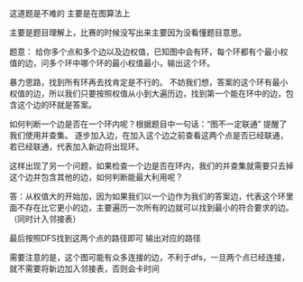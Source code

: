 
这道题是不难的
主要是在图算法上

主要是题目理解上，比赛的时候没写出来主要因为没看懂题目意思。

题意：
给你多个点和多个边以及边权值，已知图中会有环，每个环都有个最小权值的边，问多个环中哪个环的最小权值最小，输出这个环。


暴力思路，找到所有环再去找肯定是不行的。
不妨我们想，答案的这个环有最小权值的边，所以我们只要按照权值从小到大遍历边，找到第一个能在环中的边，包含这个边的环就是答案。


如何判断一个边是否在一个环内呢？根据题目中一句话：“图不一定联通”
提醒了我们使用并查集。
逐步加入边，在加入这个边之前查看这两个点是否已经联通，若已经联通，代表加入新边将出现环。

这样出现了另一个问题，如果检查一个边是否在环内，我们的并查集就需要只去掉这个边并包含其他的边，如何判断能最大利用呢？

答：从权值大的开始加，因为如果我们以一个边作为我们的答案边，代表这个环里面不存在比它更小的边，主要遍历一次所有的边就可以找到最小的符合要求的边。（同时计入邻接表）

最后按照DFS找到这两个点的路径即可
输出对应的路径

需要注意的是，这个图可能有众多连接的边，不利于dfs，一旦两个点已经连接，就不需要将新边加入邻接表，否则会卡时间

